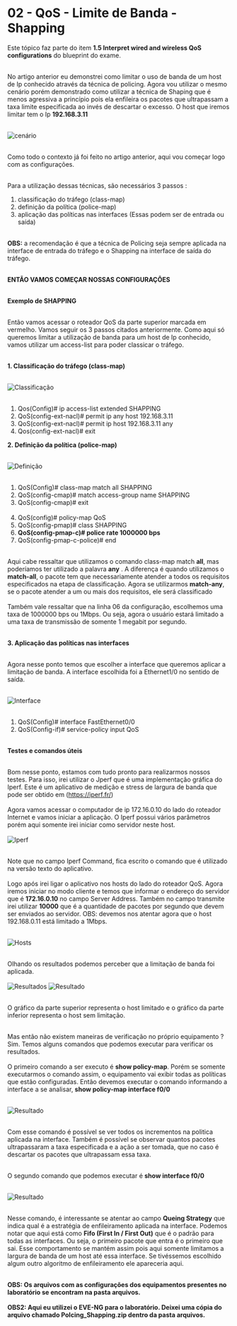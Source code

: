 # 02 - QoS - Limite de Banda - Shapping

Este tópico faz parte do item **1.5 Interpret wired and wireless QoS configurations** do blueprint do exame. <br></br>

No artigo anterior eu demonstrei como limitar o uso de banda de um host de Ip conhecido através da técnica de policing. Agora vou utilizar o mesmo cenário porém demonstrado como utilizar a técnica de Shaping que é menos agressiva a princípio pois ela enfileira os pacotes que ultrapassam a taxa limite especificada ao invés de descartar o excesso. O host que iremos limitar tem o Ip **192.168.3.11** <br><br>

![ cenário](Imagens/cenario.png) <br></br>

Como todo o contexto já foi feito no artigo anterior, aqui vou começar logo com as configurações. <br></br>

Para a utilização dessas técnicas, são necessários 3 passos : 
1. classificação do tráfego (class-map) 
2. definição da política (police-map)
3. aplicação das políticas nas interfaces (Essas podem ser de entrada ou saída)<br></br>

**OBS:** a recomendação é que a técnica de Policing seja sempre aplicada na interface de entrada do tráfego e o Shapping na interface de saída do tráfego. <br></br>

**ENTÃO VAMOS COMEÇAR NOSSAS CONFIGURAÇÔES** <br></br>

**Exemplo de SHAPPING** <br></br>

Então vamos acessar o roteador QoS da parte superior marcada em vermelho. Vamos seguir os 3 passos citados anteriormente. Como aqui só queremos limitar a utilização de banda para um host de Ip conhecido, vamos utilizar um access-list para poder classicar o tráfego. <br></br>

**1. Classificação do tráfego (class-map)** <br></br>

![Classificação](Imagens/shapping/01-clssificacao.png) <br></br>

01. Qos(Config)# ip access-list extended SHAPPING
02. QoS(config-ext-nacl)# permit ip any host 192.168.3.11
03. QoS(config-ext-nacl)# permit ip host 192.168.3.11 any
04. Qos(config-ext-nacl)# exit

**2. Definição da política (police-map)** <br></br>

![Definição](Imagens/shapping/02-politica.png) <br></br>

01. QoS(Config)# class-map match all SHAPPING
02. QoS(config-cmap)# match access-group name SHAPPING
03. QoS(config-cmap)# exit <br></br>
04. QoS(config)# policy-map QoS
05. QoS(config-pmap)# class SHAPPING
06. **QoS(config-pmap-c)# police rate 1000000 bps**
07. QoS(config-pmap-c-police)# end <br></br> 

Aqui cabe ressaltar que utilizamos o comando class-map match **all**, mas poderíamos ter utilizado a palavra **any** . A diferença é quando utilizamos o **match-all**, o pacote tem que necessariamente atender a todos os requisitos especificados na etapa de classificação. Agora se utilizarmos **match-any**, se o pacote atender a um ou mais dos requisitos, ele será classificado <br></br> 
Também vale ressaltar que na linha 06 da configuração, escolhemos uma taxa de 1000000 bps ou 1Mbps. Ou seja, agora o usuário estará limitado a uma taxa de transmissão de somente 1 megabit por segundo. <br></br>

**3. Aplicação das políticas nas interfaces** <br></br>

Agora nesse ponto temos que escolher a interface que queremos aplicar a limitação de banda. A interface escolhida foi a Ethernet1/0 no sentido de saída. <br></br>

![Interface](Imagens/shapping/03-interface.png) <br></br>

01. QoS(Config)# interface FastEthernet0/0
02. QoS(Config-if)# service-policy input QoS <br></br>

**Testes e comandos úteis** <br></br>

Bom nesse ponto, estamos com tudo pronto para realizarmos nossos testes. Para isso, irei utilizar o Jperf que é uma implementação gráfica do Iperf. Este é um aplicativo de medição e stress de largura de banda que pode ser obtido em (https://iperf.fr/) <br></br> 
Agora vamos acessar o computador de ip 172.16.0.10 do lado do roteador Internet e vamos iniciar a aplicação. O Iperf possui vários parâmetros porém aqui somente irei iniciar como servidor neste host. <br></br>
![Iperf](Imagens/shapping/iperf/01-server.png) <br></br>

Note que no campo Iperf Command, fica escrito o comando que é utilizado na versão texto do aplicativo. <br></br>
Logo após irei ligar o aplicativo nos hosts do lado do roteador QoS. Agora iremos iniciar no modo cliente e temos que informar o endereço do servidor que é **172.16.0.10** no campo Server Address. Também no campo transmite irei utilizar **10000** que é a quantidade de pacotes por segundo que devem ser enviados ao servidor. OBS: devemos nos atentar agora que o host 192.168.0.11 está limitado a 1Mbps. <br></br>

![Hosts](Imagens/shapping/iperf/02-hosts.png) <br></br>

Olhando os resultados podemos perceber que a limitação de banda foi aplicada. <br></br>
![Resultados](Imagens/shapping/iperf/03-limitado.png) ![Resultado](Imagens/shapping/iperf/04-normal.png) <br></br>

O gráfico da parte superior representa o host limitado e o gráfico da parte inferior representa o host sem limitação. <br></br>

Mas então não existem maneiras de verificação no próprio equipamento ? Sim. Temos alguns comandos que podemos executar para verificar os resultados. <br></br>
O primeiro comando a ser executo é **show policy-map**. Porém se somente executarmos o comando assim, o equipamento vai exibir todas as políticas que estão configuradas. Então devemos executar o comando informando a interface a se analisar, **show policy-map interface f0/0** <br></br>

![Resultado](Imagens/shapping/04-verifica01.png) <br></br>

Com esse comando é possível se ver todos os incrementos na politica aplicada na interface. Também é possível se observar quantos pacotes ultrapassaram a taxa especificada e a ação a ser tomada, que no caso é descartar os pacotes que ultrapassam essa taxa. <br></br>

O segundo comando que podemos executar é **show interface f0/0** <br></br>

![Resultado](Imagens/shapping/05-verifica02.png) <br></br>

Nesse comando, é interessante se atentar ao campo **Queing Strategy** que indica qual é a estratégia de enfileiramento aplicada na interface. Podemos notar que aqui está como **Fifo (First In / First Out)** que é o padrão para todas as interfaces. Ou seja, o primeiro pacote que entra é o primeiro que sai. Esse comportamento se mantém assim pois aqui somente limitamos a largura de banda de um host até essa interface. Se tivéssemos escolhido algum outro algoritmo de enfileiramento ele apareceria aqui. <br></br>

**OBS: Os arquivos com as configurações dos equipamentos presentes no laboratório se encontram na pasta arquivos.** <br></br>
**OBS2: Aqui eu utilizei o EVE-NG para o laboratório. Deixei uma cópia do arquivo chamado Polcing_Shapping.zip dentro da pasta arquivos.**
